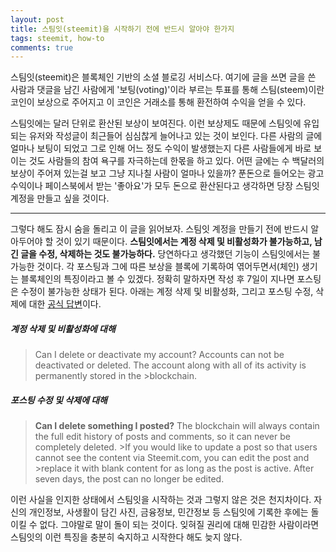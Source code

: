 ```yaml
---
layout: post
title: 스팀잇(steemit)을 시작하기 전에 반드시 알아야 한가지
tags: steemit, how-to 
comments: true    
---
```


스팀잇(steemit)은 블록체인 기반의 소셜 블로깅 서비스다. 여기에 글을 쓰면 글을 쓴 사람과 댓글을 남긴 사람에게 '보팅(voting)'이라 부르는 투표를 통해 스팀(steem)이란 코인이 보상으로 주어지고 이 코인은 거래소를 통해 환전하여 수익을 얻을 수 있다. 
  
스팀잇에는 달러 단위로 환산된 보상이 보여진다. 이런 보상제도 때문에 스팀잇에 유입되는 유저와 작성글이 최근들어 심심찮게 늘어나고 있는 것이 보인다. 다른 사람의 글에 얼마나 보팅이 되었고 그로 인해 어느 정도 수익이 발생했는지 다른 사람들에게 바로 보이는 것도 사람들의 참여 욕구를 자극하는데 한몫을 하고 있다. 어떤 글에는 수 백달러의 보상이 주어져 있는걸 보고 그냥 지나칠 사람이 얼마나 있을까? 푼돈으로 들어오는 광고 수익이나 페이스북에서 받는 '좋아요'가 모두 돈으로 환산된다고 생각하면 당장 스팀잇 계정을 만들고 싶을 것이다.

***

그렇다 해도 잠시 숨을 돌리고 이 글을 읽어보자. 스팀잇 계정을 만들기 전에 반드시 알아두어야 할 것이 있기 때문이다. **스팀잇에서는 계정 삭제 및 비활성화가 불가능하고, 남긴 글을 수정, 삭제하는 것도 불가능하다.** 당연하다고 생각했던 기능이 스팀잇에서는 불가능한 것이다. 각 포스팅과 그에 따른 보상을 블록에 기록하여 엮어두면서(체인) 생기는 블록체인의 특징이라고 볼 수 있겠다. 정확히 말하자면 작성 후 7일이 지나면 포스팅은 수정이 불가능한 상태가 된다. 아래는 계정 삭제 및 비활성화, 그리고 포스팅 수정, 삭제에 대한 [공식 답변](https://steemit.com/faq.html)이다.

##### 계정 삭제 및 비활성화에 대해
>Can I delete or deactivate my account?
>Accounts can not be deactivated or deleted. The account along with all of its activity is permanently stored in the >blockchain.

##### 포스팅 수정 및 삭제에 대해
>**Can I delete something I posted?**
>The blockchain will always contain the full edit history of posts and comments, so it can never be completely deleted. >If you would like to update a post so that users cannot see the content via Steemit.com, you can edit the post and >replace it with blank content for as long as the post is active. After seven days, the post can no longer be edited.
   
이런 사실을 인지한 상태에서 스팀잇을 시작하는 것과 그렇지 않은 것은 천지차이다. 자신의 개인정보, 사생활이 담긴 사진, 금융정보, 민간정보 등 스팀잇에 기록한 후에는 돌이킬 수 없다. 그야말로 말이 돌이 되는 것이다. 잊혀질 권리에 대해 민감한 사람이라면 스팀잇의 이런 특징을 충분히 숙지하고 시작한다 해도 늦지 않다.
       
       